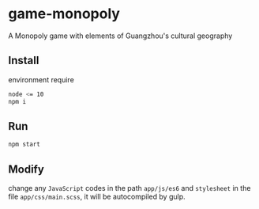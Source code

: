 # game-monopoly

A Monopoly game with elements of Guangzhou's cultural geography

## Install

environment require

```bash
node <= 10
npm i
```

## Run

```bash
npm start
```

## Modify

change any `JavaScript` codes in the path `app/js/es6` and `stylesheet` in the file `app/css/main.scss`, it will be autocompiled by gulp.
